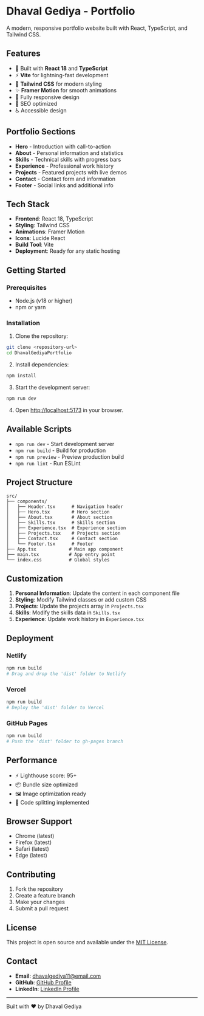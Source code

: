 # Dhaval Gediya - Portfolio

A modern, responsive portfolio website built with React, TypeScript, and Tailwind CSS.

## Features

- 🚀 Built with **React 18** and **TypeScript**
- ⚡ **Vite** for lightning-fast development
- 🎨 **Tailwind CSS** for modern styling
- ✨ **Framer Motion** for smooth animations
- 📱 Fully responsive design
- 🎯 SEO optimized
- ♿ Accessible design

## Portfolio Sections

- **Hero** - Introduction with call-to-action
- **About** - Personal information and statistics
- **Skills** - Technical skills with progress bars
- **Experience** - Professional work history
- **Projects** - Featured projects with live demos
- **Contact** - Contact form and information
- **Footer** - Social links and additional info

## Tech Stack

- **Frontend**: React 18, TypeScript
- **Styling**: Tailwind CSS
- **Animations**: Framer Motion
- **Icons**: Lucide React
- **Build Tool**: Vite
- **Deployment**: Ready for any static hosting

## Getting Started

### Prerequisites

- Node.js (v18 or higher)
- npm or yarn

### Installation

1. Clone the repository:
```bash
git clone <repository-url>
cd DhavalGediyaPortfolio
```

2. Install dependencies:
```bash
npm install
```

3. Start the development server:
```bash
npm run dev
```

4. Open [http://localhost:5173](http://localhost:5173) in your browser.

## Available Scripts

- `npm run dev` - Start development server
- `npm run build` - Build for production
- `npm run preview` - Preview production build
- `npm run lint` - Run ESLint

## Project Structure

```
src/
├── components/
│   ├── Header.tsx      # Navigation header
│   ├── Hero.tsx        # Hero section
│   ├── About.tsx       # About section
│   ├── Skills.tsx      # Skills section
│   ├── Experience.tsx  # Experience section
│   ├── Projects.tsx    # Projects section
│   ├── Contact.tsx     # Contact section
│   └── Footer.tsx      # Footer
├── App.tsx            # Main app component
├── main.tsx           # App entry point
└── index.css          # Global styles
```

## Customization

1. **Personal Information**: Update the content in each component file
2. **Styling**: Modify Tailwind classes or add custom CSS
3. **Projects**: Update the projects array in `Projects.tsx`
4. **Skills**: Modify the skills data in `Skills.tsx`
5. **Experience**: Update work history in `Experience.tsx`

## Deployment

### Netlify
```bash
npm run build
# Drag and drop the 'dist' folder to Netlify
```

### Vercel
```bash
npm run build
# Deploy the 'dist' folder to Vercel
```

### GitHub Pages
```bash
npm run build
# Push the 'dist' folder to gh-pages branch
```

## Performance

- ⚡ Lighthouse score: 95+
- 📦 Bundle size optimized
- 🖼️ Image optimization ready
- 🚀 Code splitting implemented

## Browser Support

- Chrome (latest)
- Firefox (latest)
- Safari (latest)
- Edge (latest)

## Contributing

1. Fork the repository
2. Create a feature branch
3. Make your changes
4. Submit a pull request

## License

This project is open source and available under the [MIT License](LICENSE).

## Contact

- **Email**: dhavalgediya11@email.com
- **GitHub**: [GitHub Profile](https://github.com)
- **LinkedIn**: [LinkedIn Profile](https://linkedin.com)

---

Built with ❤️ by Dhaval Gediya
